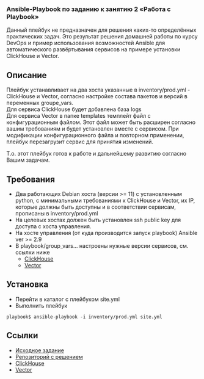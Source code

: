 ### Ansible-Playbook по заданию к занятию 2 «Работа с Playbook»

Данный плейбук не предназначен для решения каких-то определённых практических задач. Это результат решения домашней работы по курсу DevOps и пример использования возможностей Ansible для автоматического развёртывания сервисов на примере установки ClickHouse и Vector.

## Описание

Плейбук устанавливает на два хоста указанные в inventory/prod.yml - ClickHouse и Vector, согласно настройке состава пакетов и версий в переменных groupe_vars.  
Для сервиса ClickHouse будет добавлена база logs  
Для сервиса Vector в папке templates темплейт файл с конфигурационным файлом. Этот файл может быть расширен согласно вашим требованиям и будет установлен вместе с сервисом.   При модификации конфигурационного файла и повторном применении, плейбук перезагрузит сервис для принятия изменений.    

Т.о. этот плейбук готов к работе и дальнейшему развитию согласно Вашим задачам.  

## Требования

- Два работающих Debian хоста (версии >= 11) с установленным python, с минимальными требованиями к ClickHouse и Vector, их IP, которые должны быть доступны и в соответствии сервисам, прописаны в inventory/prod.yml 
- На целевых хостах должен быть установлен ssh public key для доступа с хоста управления.
- На хосте управления (от куда производится запуск playbook) Ansible ver >= 2.9
- В playbook/group_vars... настроены нужные версии сервисов, см. ссылки ниже 
    - [ClickHouse](https://packages.clickhouse.com/deb/pool/main/c/)
    - [Vector](https://apt.vector.dev/pool/v/ve/)

## Установка

- Перейти в каталог с плейбуком site.yml
- Выполнить плейбук
```shell
playbook$ ansible-playbook -i inventory/prod.yml site.yml
```

## Ссылки
    
- [Исходное задание](https://github.com/netology-code/08-ansible-02-playbook_02.25/tree/main)
- [Репозиторий с решением](../)
- [ClickHouse](https://clickhouse.com/)
- [Vector](https://vector.dev/) 